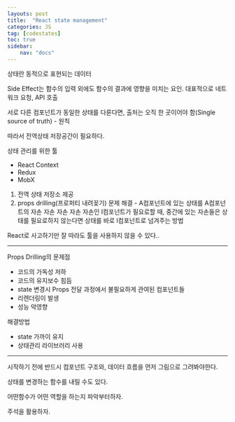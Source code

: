 ```yaml
---
layouts: post
title:  "React state management"
categories: JS
tag: [codestates]
toc: true
sidebar:
    nav: "docs"
---
```


상태란 동적으로 표현되는 데이터

Side Effect는 함수의 입력 외에도 함수의 결과에 영향을 미치는 요인. 대표적으로 네트워크 요청, API 호출

서로 다른 컴포넌트가 동일한 상태를 다룬다면, 출처는 오직 한 곳이어야 함(Single source of truth) - 원칙

따라서 전역상태 저장공간이 필요하다.

상태 관리를 위한 툴
- React Context
- Redux
- MobX

1. 전역 상태 저장소 제공
2. props drilling(프로퍼티 내려꽂기) 문제 해결 - A컴포넌트에 있는 상태를 A컴포넌트의 자손 자손 자손 자손 자손인 I컴포넌트가 필요로할 때, 중간에 있는 자손들은 상태를 필요로하지 않는다면 상태를 바로 I컴포넌트로 넘겨주는 방법

React로 사고하기만 잘 따라도 툴을 사용하지 않을 수 있다..

---

Props Drilling의 문제점

- 코드의 가독성 저하
- 코드의 유지보수 힘듬
- state 변경시 Props 전달 과정에서 불필요하게 관여된 컴포넌트들
- 리렌더링이 발생
- 성능 악영향

해결방법

- state 가까이 유지
- 상태관리 라이브러리 사용

---

시작하기 전에 반드시 컴포넌트 구조와, 데이터 흐름을 먼저 그림으로 그려봐야한다.

상태를 변경하는 함수를 내릴 수도 있다.

어떤함수가 어떤 역할을 하는지 파악부터하자.

주석을 활용하자.